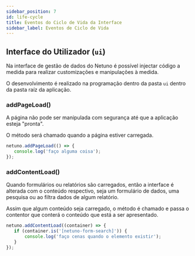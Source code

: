 ```yaml
---
sidebar_position: 7
id: life-cycle
title: Eventos do Ciclo de Vida da Interface
sidebar_label: Eventos de Ciclo de Vida
---
```


## Interface do Utilizador (`ui`)

Na interface de gestão de dados do Netuno é possível injectar código a medida para realizar customizações e manipulações à medida.

O desenvolvimento é realizado na programação dentro da pasta `ui` dentro da pasta raíz da aplicação.

### addPageLoad()

A página não pode ser manipulada com segurança até que a aplicação esteja "pronta".

O método será chamado quando a página estiver carregada.

```javascript
netuno.addPageLoad(() => {
   console.log('faço alguma coisa');
});
```

### addContentLoad()

Quando formulários ou relatórios são carregados, então a interface é alterada com o conteúdo respectivo, seja um formulário de dados, uma pesquisa ou ao filtra dados de algum relatório. 

Assim que algum conteúdo seja carregado, o método é chamado e passa o contentor que conterá o conteúdo que está a ser apresentado.

```javascript
netuno.addContentLoad((container) => {
   if (container.is('[netuno-form-search]')) {
       console.log('faço cenas quando o elemento existir');
   }
});
```
